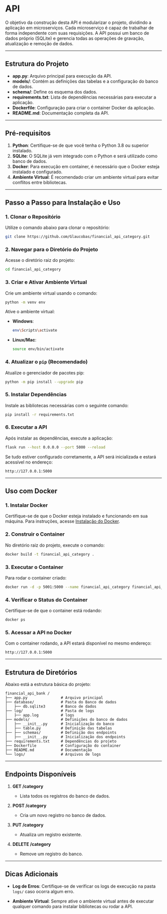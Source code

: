 # API

O objetivo da construção desta API é modularizar o projeto, dividindo a aplicação em microserviços. Cada microserviço é capaz de trabalhar de forma independente com suas requisições. A API possui um banco de dados próprio (SQLite) e gerencia todas as operações de gravação, atualização e remoção de dados.

---

## Estrutura do Projeto

- **app.py**: Arquivo principal para execução da API.
- **models/**: Contém as definições das tabelas e a configuração do banco de dados.
- **schema/**: Define os esquema dos dados.
- **requirements.txt**: Lista de dependências necessárias para executar a aplicação.
- **Dockerfile**: Configuração para criar o container Docker da aplicação.
- **README.md**: Documentação completa da API.

---

## Pré-requisitos

1. **Python**: Certifique-se de que você tenha o Python 3.8 ou superior instalado.
2. **SQLite**: O SQLite já vem integrado com o Python e será utilizado como banco de dados.
3. **Docker**: Para execução em container, é necessário que o Docker esteja instalado e configurado.
4. **Ambiente Virtual**: É recomendado criar um ambiente virtual para evitar conflitos entre bibliotecas.

---

## Passo a Passo para Instalação e Uso

### **1. Clonar o Repositório**
Utilize o comando abaixo para clonar o repositório:
```bash
git clone https://github.com/Glaucobas/financial_api_category.git
```

### **2. Navegar para o Diretório do Projeto**
Acesse o diretório raiz do projeto:
```bash
cd financial_api_category
```

### **3. Criar e Ativar Ambiente Virtual**
Crie um ambiente virtual usando o comando:
```bash
python -m venv env
```
Ative o ambiente virtual:
- **Windows**:
  ```bash
  env\Scripts\activate
  ```
- **Linux/Mac**:
  ```bash
  source env/bin/activate
  ```

### **4. Atualizar o `pip` (Recomendado)**
Atualize o gerenciador de pacotes pip:
```bash
python -m pip install --upgrade pip
```

### **5. Instalar Dependências**
Instale as bibliotecas necessárias com o seguinte comando:
```bash
pip install -r requirements.txt
```

### **6. Executar a API**
Após instalar as dependências, execute a aplicação:
```bash
flask run --host 0.0.0.0 --port 5000 --reload
```

Se tudo estiver configurado corretamente, a API será inicializada e estará acessível no endereço:
```
http://127.0.0.1:5000
```

---

## Uso com Docker

### **1. Instalar Docker**
Certifique-se de que o Docker esteja instalado e funcionando em sua máquina. Para instruções, acesse [Instalação do Docker](https://www.docker.com/get-started).

### **2. Construir o Container**
No diretório raiz do projeto, execute o comando:
```bash
docker build -t financial_api_category .
```

### **3. Executar o Container**
Para rodar o container criado:
```bash
docker run -d -p 5001:5000 --name financial_api_category financial_api_category
```

### **4. Verificar o Status do Container**
Certifique-se de que o container está rodando:
```bash
docker ps
```

### **5. Acessar a API no Docker**
Com o container rodando, a API estará disponível no mesmo endereço:
```
http://127.0.0.1:5000
```

---

## Estrutura de Diretórios

Abaixo está a estrutura básica do projeto:
```
financial_api_bank /
├── app.py               # Arquivo principal
├── database/            # Pasta do Banco de dados
│   ├── db.sqlite3       # Banco de dados
├── log/                 # Pasta de logs
│   ├── app.log          # logs
├── models/              # Definições do banco de dados
│   ├── __init__.py      # Inicialização do banco
│   ├── table.py         # Definição das tabelas
├── ├── schemas/         # Definição dos endpoints
│   ├── __init__.py      # Inicialização dos endpoints
├── requirements.txt     # Dependências do projeto
├── Dockerfile           # Configuração do container
├── README.md            # Documentação
└── logs/                # Arquivos de logs
```

---

## Endpoints Disponíveis

1. **GET /category**
   - Lista todos os registros do banco de dados.

2. **POST /category**
   - Cria um novo registro no banco de dados.

3. **PUT /category**
   - Atualiza um registro existente.

4. **DELETE /category**
   - Remove um registro do banco.

---

## Dicas Adicionais

- **Log de Erros**:
  Certifique-se de verificar os logs de execução na pasta `logs/` caso ocorra algum erro.

- **Ambiente Virtual**:
  Sempre ative o ambiente virtual antes de executar qualquer comando para instalar bibliotecas ou rodar a API.
